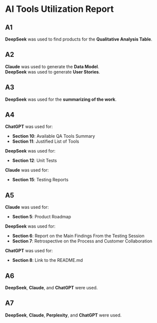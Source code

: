 # AI Tools Utilization Report

## A1  
**DeepSeek** was used to find products for the **Qualitative Analysis Table**.

## A2  
**Claude** was used to generate the **Data Model**.  
**DeepSeek** was used to generate **User Stories**.

## A3  
**DeepSeek** was used for the **summarizing of the work**.

## A4  
**ChatGPT** was used for:
- **Section 10**: Available QA Tools Summary  
- **Section 11**: Justified List of Tools  

**DeepSeek** was used for:
- **Section 12**: Unit Tests  

**Claude** was used for:
- **Section 15**: Testing Reports

## A5  
**Claude** was used for:
- **Section 5**: Product Roadmap  

**DeepSeek** was used for:
- **Section 6**: Report on the Main Findings From the Testing Session  
- **Section 7**: Retrospective on the Process and Customer Collaboration  

**ChatGPT** was used for:
- **Section 8**: Link to the README.md

## A6  
**DeepSeek**, **Claude**, and **ChatGPT** were used.

## A7  
**DeepSeek**, **Claude**, **Perplexity**, and **ChatGPT** were used.
